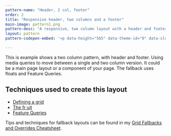 ```yaml
---
pattern-name: "Header, 2 col, footer"
order: 2
title: "Responsive header, two columns and a footer"
main-image: pattern1.png
pattern-desc: "A responsive, two column layout with a header and footer."
layout: pattern
pattern-codepen-embed: '<p data-height="565" data-theme-id="0" data-slug-hash="ZKaXGM" data-default-tab="result" data-user="rachelandrew" data-embed-version="2" data-pen-title="Header, 2 columns, footer responsive version" class="codepen">See the Pen <a href="http://codepen.io/rachelandrew/pen/ZKaXGM/">Header, 2 columns, footer responsive version</a> by rachelandrew (<a href="http://codepen.io/rachelandrew">@rachelandrew</a>) on <a href="http://codepen.io">CodePen</a>.</p>'

---
```


This is example shows a two column pattern, with header and footer. Using media queries to move between a single and two column version. It could be a main page layout or a component of your page. The fallback uses floats and Feature Queries.

## Techniques used to create this layout

- [Defining a grid](/video/series-define-a-grid/)
- [The fr uit](/video/series-the-fr-unit/)
- [Feature Queries](/video/feature-queries/)

Tips and techniques for fallback layouts can be found in my [Grid Fallbacks and Overrides Cheatsheet](https://rachelandrew.co.uk/css/cheatsheets/box-alignment).
